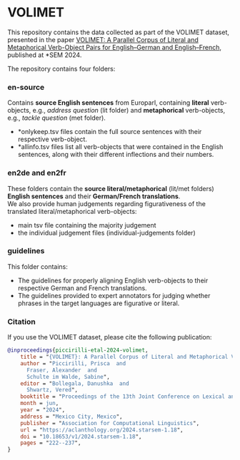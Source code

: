 # VOLIMET

This repository contains the data collected as part of the VOLIMET dataset, presented in the paper [VOLIMET: A Parallel Corpus of Literal and Metaphorical Verb-Object Pairs for English–German and English–French](https://aclanthology.org/2024.starsem-1.18/), published at *SEM 2024.

The repository contains four folders: 

### en-source

Contains **source English sentences** from Europarl, containing **literal** verb-objects, e.g., _address question_ (lit folder) and **metaphorical** verb-objects, e.g., _tackle question_ (met folder). <br/>
- *onlykeep.tsv files contain the full source sentences with their respective verb-object. <br/>
- *allinfo.tsv files list all verb-objects that were contained in the English sentences, along with their different inflections and their numbers.

### en2de and en2fr

These folders contain the **source literal/metaphorical** (lit/met folders) **English sentences** and their **German/French translations**.<br/>
We also provide human judgements regarding figurativeness of the translated literal/metaphorical verb-objects:<br/>
- main tsv file containing the majority judgement<br/>
- the individual judgement files (individual-judgements folder)

### guidelines

This folder contains:
- The guidelines for properly aligning English verb-objects to their respective German and French translations.
- The guidelines provided to expert annotators for judging whether phrases in the target languages are figurative or literal.

### Citation

If you use the VOLIMET dataset, please cite the following publication:
```bibtex
@inproceedings{piccirilli-etal-2024-volimet,
    title = "{VOLIMET}: A Parallel Corpus of Literal and Metaphorical Verb-Object Pairs for {E}nglish{--}{G}erman and {E}nglish{--}{F}rench",
    author = "Piccirilli, Prisca  and
      Fraser, Alexander  and
      Schulte im Walde, Sabine",
    editor = "Bollegala, Danushka  and
      Shwartz, Vered",
    booktitle = "Proceedings of the 13th Joint Conference on Lexical and Computational Semantics (*SEM 2024)",
    month = jun,
    year = "2024",
    address = "Mexico City, Mexico",
    publisher = "Association for Computational Linguistics",
    url = "https://aclanthology.org/2024.starsem-1.18",
    doi = "10.18653/v1/2024.starsem-1.18",
    pages = "222--237",
}
```

